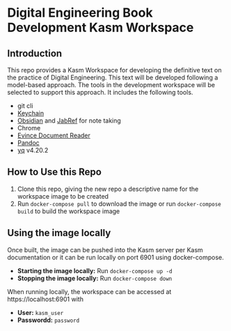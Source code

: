 # Digital Engineering Book Development Kasm Workspace

## Introduction

This repo provides a Kasm Workspace for developing the definitive text on the practice of Digital Engineering.  This text will be developed following a model-based approach.  The tools in the development workspace will be selected to support this approach.   It includes the following tools.

- git cli
- [Keychain](https://www.funtoo.org/Keychain)
- [Obsidian](https://obsidian.md/) and [JabRef](https://www.jabref.org/) for note taking
- Chrome
- [Evince Document Reader](https://wiki.gnome.org/Apps/Evince) 
- [Pandoc](https://pandoc.org/)
- [yq](https://mikefarah.gitbook.io/yq/) v4.20.2

## How to Use this Repo

1. Clone this repo, giving the new repo a descriptive name for the workspace image to be created
1. Run `docker-compose pull` to download the image or run `docker-compose build` to build the workspace image 

## Using the image locally

Once built, the image can be pushed into the Kasm server per Kasm documentation or it can be run locally on port 6901 using docker-compose.

- **Starting the image locally:** Run `docker-compose up -d`
- **Stopping the image locally:** Run `docker-compose down`

When running locally, the workspace can be accessed at https://localhost:6901 with
- **User:** `kasm_user`
- **Passwordd:** `password`
